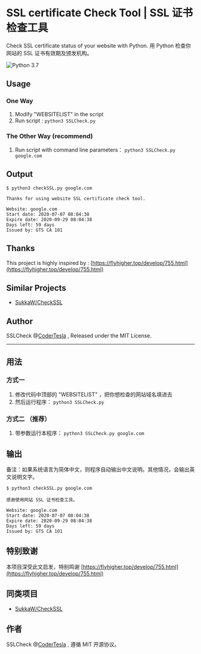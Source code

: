 # SSL certificate Check Tool | SSL 证书检查工具

Check SSL certificate status of your website with Python. 
用 Python 检查你网站的 SSL 证书有效期及颁发机构。

![Python 3.7](https://img.shields.io/badge/python-v3.7-blue)


## Usage

### One Way
1. Modify "WEBSITELIST" in the script
2. Run script : ` python3 SSLCheck.py `

### The Other Way (recommend)
1. Run script with command line parameters： `python3 SSLCheck.py google.com`


## Output 

```
$ python3 checkSSL.py google.com

Thanks for using website SSL certificate check tool.

Website: google.com
Start date: 2020-07-07 08:04:38
Expire date: 2020-09-29 08:04:38
Days left: 59 days
Issued by: GTS CA 1O1
```


## Thanks
This project is highly inspired by : [https://flyhigher.top/develop/755.html](https://flyhigher.top/develop/755.html)

## Similar Projects
* [SukkaW/CheckSSL](https://github.com/SukkaW/CheckSSL)

## Author
SSLCheck @[CoderTesla](https://github.com/codertesla) , Released under the MIT License.

---


## 用法


### 方式一
1. 修改代码中顶部的 "WEBSITELIST" ，把你想检查的网站域名填进去
2. 然后运行程序： ` python3 SSLCheck.py `



### 方式二 （推荐）
1. 带参数运行本程序： `python3 SSLCheck.py google.com`



## 输出

备注：如果系统语言为简体中文，则程序自动输出中文说明。其他情况，会输出英文说明文字。

```
$ python3 checkSSL.py google.com

感谢使用网站 SSL 证书检查工具。

Website: google.com
Start date: 2020-07-07 08:04:38
Expire date: 2020-09-29 08:04:38
Days left: 59 days
Issued by: GTS CA 1O1
```

## 特别致谢

本项目深受此文启发，特别鸣谢 
[https://flyhigher.top/develop/755.html](https://flyhigher.top/develop/755.html)


## 同类项目
* [SukkaW/CheckSSL](https://github.com/SukkaW/CheckSSL)

## 作者
SSLCheck @[CoderTesla](https://github.com/codertesla) , 遵循 MIT 开源协议。
